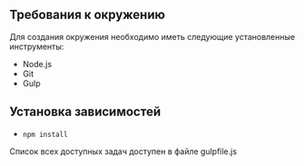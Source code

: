 ## Требования к окружению
Для создания окружения необходимо иметь следующие установленные инструменты:
-	Node.js
-	Git
-	Gulp

## Установка зависимостей
- `npm install`

Список всех доступных задач доступен в файле gulpfile.js